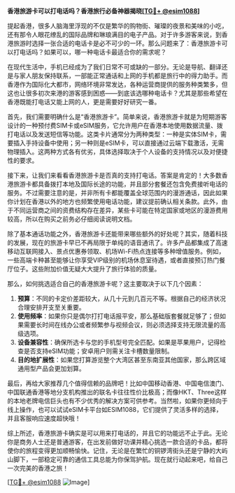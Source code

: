 **香港旅游卡可以打电话吗？香港旅行必备神器揭晓[[TG💪+ @esim1088](https://t.me/s/esim1088)]**

提起香港，很多人脑海里浮现的不仅是繁华的购物街、璀璨的夜景和美味的小吃，还有那令人眼花缭乱的国际品牌和琳琅满目的电子产品。对于许多游客来说，到香港旅游时选择一张合适的电话卡是必不可少的一环。那么问题来了：香港旅游卡可以打电话吗？如果可以，哪一种电话卡最适合你的需求呢？

在现代生活中，手机已经成为了我们日常不可或缺的一部分。无论是导航、翻译还是与家人朋友保持联系，一部能正常通话和上网的手机都是旅行中的得力助手。而香港作为国际化大都市，网络环境非常发达，各种运营商提供的服务种类繁多，但这也让很多初次来港的游客感到困惑——到底该选哪种电话卡？尤其是那些希望在香港既能打电话又能上网的人，更是需要好好研究一番。

首先，我们需要明确什么是“香港旅游卡”。简单来说，香港旅游卡就是为短期游客设计的一种预付费SIM卡或eSIM服务，它允许用户在香港本地使用数据流量、拨打电话以及发送短信等功能。这类卡片通常分为两种类型：一种是实体SIM卡，需要插入手持设备中使用；另一种则是eSIM卡，可以直接通过云端下载激活，无需物理插入。这两种方式各有优劣，具体选择取决于个人设备的支持情况以及对便捷性的要求。

接下来，让我们来看看香港旅游卡是否真的支持打电话。答案是肯定的！大多数香港旅游卡都具备拨打本地及国际长途的功能，并且部分套餐还包含免费接听电话的服务。不过需要注意的是，并非所有卡都能覆盖全球范围内的漫游通话，因此如果你计划在香港以外的地方也频繁使用电话功能，建议提前确认相关条款。此外，由于不同运营商之间的资费结构存在差异，某些卡可能在特定国家或地区的漫游费用较高，所以在购买之前务必仔细阅读说明文档。

除了基本通话功能之外，香港旅游卡还能带来哪些额外的好处呢？其实，随着科技的发展，现在的旅游卡早已不再局限于单纯的语音通讯了。许多产品都集成了高速移动互联网接入、景点优惠券领取、机场Wi-Fi热点连接等多种增值服务。例如，一些高端卡种甚至能够让你享受VIP级别的机场休息室待遇，或者直接预订热门餐厅位子。这些附加价值无疑大大提升了旅行体验的质量。

那么，如何挑选适合自己的香港旅游卡呢？这主要取决于以下几个因素：

1. **预算**：不同的卡定价差距较大，从几十元到几百元不等。根据自己的经济状况合理安排开支至关重要。
2. **使用频率**：如果你只是偶尔打打电话报平安，那么基础版套餐就足够了；但如果需要长时间在线办公或者频繁参与视频会议，则必须选择支持无限流量的高级选项。
3. **设备兼容性**：确保所选卡与您的手机型号完全匹配。如果是苹果用户，记得检查是否支持eSIM功能；安卓用户则需关注卡槽数量限制。
4. **目的地扩展性**：如果您打算游览整个大湾区甚至东南亚其他国家，那么跨区域通用型产品会更加划算。

最后，再给大家推荐几个值得信赖的品牌吧！比如中国移动香港、中国电信澳门、中国联通香港等地分支机构推出的联名卡往往性价比极高；而像HKT、Three这样的本地老牌电信巨头也有不少优秀的解决方案可供参考。当然啦，如果你更倾向于线上操作，也可以试试eSIM卡平台如ESIM1088，它们提供了灵活多样的选择，并且客服响应速度超快哦！

综上所述，香港旅游卡确实是可以用来打电话的，并且它的功能远不止于此。无论你是商务人士还是普通游客，在出发前做好功课并精心挑选一款合适的卡品，都将使你的旅程变得更加顺畅愉快。记住，无论是在繁忙的铜锣湾街头还是宁静的大屿山脚下，一部稳定可靠的通信工具总能为你保驾护航。现在就行动起来吧，给自己一次完美的香港之旅！

[[TG💪+ @esim1088](https://t.me/s/esim1088) ![Image](https://i.postimg.cc/4NQfJmqS/Snipaste-2025-05-13-00-14-12.png)]